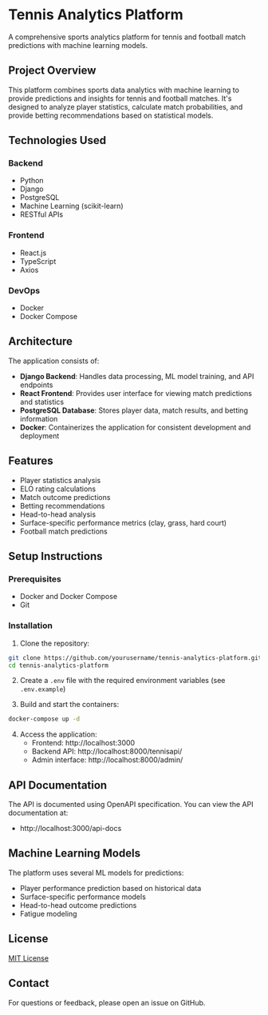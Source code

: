 # Tennis Analytics Platform

A comprehensive sports analytics platform for tennis and football match predictions with machine learning models.

## Project Overview

This platform combines sports data analytics with machine learning to provide predictions and insights for tennis and football matches. It's designed to analyze player statistics, calculate match probabilities, and provide betting recommendations based on statistical models.

## Technologies Used

### Backend
- Python
- Django
- PostgreSQL
- Machine Learning (scikit-learn)
- RESTful APIs

### Frontend
- React.js
- TypeScript
- Axios

### DevOps
- Docker
- Docker Compose

## Architecture

The application consists of:
- **Django Backend**: Handles data processing, ML model training, and API endpoints
- **React Frontend**: Provides user interface for viewing match predictions and statistics
- **PostgreSQL Database**: Stores player data, match results, and betting information
- **Docker**: Containerizes the application for consistent development and deployment

## Features

- Player statistics analysis
- ELO rating calculations
- Match outcome predictions
- Betting recommendations
- Head-to-head analysis
- Surface-specific performance metrics (clay, grass, hard court)
- Football match predictions

## Setup Instructions

### Prerequisites
- Docker and Docker Compose
- Git

### Installation

1. Clone the repository:
```bash
git clone https://github.com/yourusername/tennis-analytics-platform.git
cd tennis-analytics-platform
```

2. Create a `.env` file with the required environment variables (see `.env.example`)

3. Build and start the containers:
```bash
docker-compose up -d
```

4. Access the application:
   - Frontend: http://localhost:3000
   - Backend API: http://localhost:8000/tennisapi/
   - Admin interface: http://localhost:8000/admin/

## API Documentation

The API is documented using OpenAPI specification. You can view the API documentation at:
- http://localhost:3000/api-docs

## Machine Learning Models

The platform uses several ML models for predictions:
- Player performance prediction based on historical data
- Surface-specific performance models
- Head-to-head outcome predictions
- Fatigue modeling

## License

[MIT License](LICENSE)

## Contact

For questions or feedback, please open an issue on GitHub.
